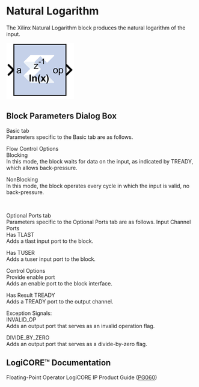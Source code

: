 # Natural Logarithm

The Xilinx Natural Logarithm block produces the natural logarithm of the
input.

![](./Images/kfd1555437365200.png)

## Block Parameters Dialog Box

Basic tab  
Parameters specific to the Basic tab are as follows.

Flow Control Options  
Blocking  
In this mode, the block waits for data on the input, as indicated by
TREADY, which allows back-pressure.

NonBlocking  
In this mode, the block operates every cycle in which the input is
valid, no back-pressure.

&nbsp;

Optional Ports tab  
Parameters specific to the Optional Ports tab are as follows.
Input Channel Ports  
Has TLAST  
Adds a tlast input port to the block.

Has TUSER  
Adds a tuser input port to the block.

Control Options  
Provide enable port  
Adds an enable port to the block interface.

Has Result TREADY  
Adds a TREADY port to the output channel.

Exception Signals:  
INVALID_OP  
Adds an output port that serves as an invalid operation flag.

DIVIDE_BY_ZERO  
Adds an output port that serves as a divide-by-zero flag.

## LogiCORE™ Documentation

Floating-Point Operator LogiCORE IP Product Guide
([PG060](https://www.xilinx.com/cgi-bin/docs/ipdoc?c=floating_point;v=latest;d=pg060-floating-point.pdf))
